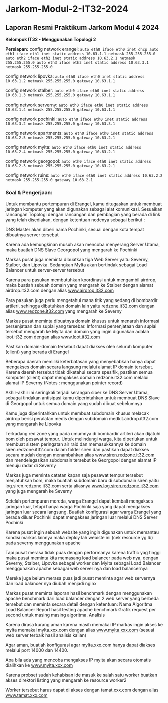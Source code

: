 # Jarkom-Modul-2-IT32-2024

## Laporan Resmi Praktikum Jarkom Modul 4 2024

**Kelompok IT32 - Menggunakan Topologi 2**

**Persiapan:**
config network erangel:
  `auto eth0
  iface eth0 inet dhcp
  auto eth1
  iface eth1 inet static
  	address 10.63.1.1
  	netmask 255.255.255.0
  auto eth2
  iface eth2 inet static
  	address 10.63.2.1
  	netmask 255.255.255.0
  auto eth3
  iface eth3 inet static
  	address 10.63.3.1
  	netmask 255.255.255.0`

config network lipovka:
  `auto eth0
  iface eth0 inet static
      address 10.63.1.2
      netmask 255.255.255.0
      gateway 10.63.1.1`

config network stalber:
  `auto eth0
  iface eth0 inet static
      address 10.63.1.3
      netmask 255.255.255.0
      gateway 10.63.1.1`

config network serverny:
  `auto eth0
  iface eth0 inet static
      address 10.63.1.4
      netmask 255.255.255.0
      gateway 10.63.1.1`

config network pochinki:
  `auto eth0
  iface eth0 inet static
      address 10.63.3.2
      netmask 255.255.255.0
      gateway 10.63.3.1`

config network apartments:
  `auto eth0
  iface eth0 inet static
      address 10.63.2.5
      netmask 255.255.255.0
      gateway 10.63.2.1`

config network mylta:
`auto eth0
iface eth0 inet static
    address 10.63.2.4
    netmask 255.255.255.0
    gateway 10.63.2.1`
    
config network georgopol:
  `auto eth0
  iface eth0 inet static
      address 10.63.2.3
      netmask 255.255.255.0
      gateway 10.63.2.1`

config network ruins:
  `auto eth0
  iface eth0 inet static
      address 10.63.2.2
      netmask 255.255.255.0
      gateway 10.63.2.1`



### Soal & Pengerjaan:

Untuk membantu pertempuran di Erangel, kamu ditugaskan untuk membuat jaringan komputer yang akan digunakan sebagai alat komunikasi. Sesuaikan rancangan Topologi dengan rancangan dan pembagian yang berada di link yang telah disediakan, dengan ketentuan nodenya sebagai berikut :

DNS Master akan diberi nama Pochinki, sesuai dengan kota tempat dibuatnya server tersebut

Karena ada kemungkinan musuh akan mencoba menyerang Server Utama, maka buatlah DNS Slave Georgopol yang mengarah ke Pochinki

Markas pusat juga meminta dibuatkan tiga Web Server yaitu Severny, Stalber, dan Lipovka. Sedangkan Mylta akan bertindak sebagai Load Balancer untuk server-server tersebut

Karena para pasukan membutuhkan koordinasi untuk mengambil airdrop, maka buatlah sebuah domain yang mengarah ke Stalber dengan alamat airdrop.it32.com dengan alias www.airdrop.it32.com

Para pasukan juga perlu mengetahui mana titik yang sedang di bombardir artileri, sehingga dibutuhkan domain lain yaitu redzone.it32.com dengan alias www.redzone.it32.com yang mengarah ke Severny

Markas pusat meminta dibuatnya domain khusus untuk menaruh informasi persenjataan dan suplai yang tersebar. Informasi persenjataan dan suplai tersebut mengarah ke Mylta dan domain yang ingin digunakan adalah loot.it32.com dengan alias www.loot.it32.com

Pastikan domain-domain tersebut dapat diakses oleh seluruh komputer (client) yang berada di Erangel

Beberapa daerah memiliki keterbatasan yang menyebabkan hanya dapat mengakses domain secara langsung melalui alamat IP domain tersebut. Karena daerah tersebut tidak diketahui secara spesifik, pastikan semua komputer (client) dapat mengakses domain redzone.it32.com melalui alamat IP Severny (Notes : menggunakan pointer record)

Akhir-akhir ini seringkali terjadi serangan siber ke DNS Server Utama, sebagai tindakan antisipasi kamu diperintahkan untuk membuat DNS Slave di Georgopol untuk semua domain yang sudah dibuat sebelumnya

Kamu juga diperintahkan untuk membuat subdomain khusus melacak airdrop berisi peralatan medis dengan subdomain medkit.airdrop.it32.com yang mengarah ke Lipovka

Terkadang red zone yang pada umumnya di bombardir artileri akan dijatuhi bom oleh pesawat tempur. Untuk melindungi warga, kita diperlukan untuk membuat sistem peringatan air raid dan memasukkannya ke domain siren.redzone.it32.com dalam folder siren dan pastikan dapat diakses secara mudah dengan menambahkan alias www.siren.redzone.it32.com dan mendelegasikan subdomain tersebut ke Georgopol dengan alamat IP menuju radar di Severny

Markas juga meminta catatan kapan saja pesawat tempur tersebut menjatuhkan bom, maka buatlah subdomain baru di subdomain siren yaitu log.siren.redzone.it32.com serta aliasnya www.log.siren.redzone.it32.com yang juga mengarah ke Severny

Setelah pertempuran mereda, warga Erangel dapat kembali mengakses jaringan luar, tetapi hanya warga Pochinki saja yang dapat mengakses jaringan luar secara langsung. Buatlah konfigurasi agar warga Erangel yang berada diluar Pochinki dapat mengakses jaringan luar melalui DNS Server Pochinki

Karena pusat ingin sebuah website yang ingin digunakan untuk memantau kondisi markas lainnya maka deploy lah webiste ini (cek resource yg lb) pada severny menggunakan apache

Tapi pusat merasa tidak puas dengan performanya karena traffic yag tinggi maka pusat meminta kita memasang load balancer pada web nya, dengan Severny, Stalber, Lipovka sebagai worker dan Mylta sebagai Load Balancer menggunakan apache sebagai web server nya dan load balancernya

Mereka juga belum merasa puas jadi pusat meminta agar web servernya dan load balancer nya diubah menjadi nginx

Markas pusat meminta laporan hasil benchmark dengan menggunakan apache benchmark dari load balancer dengan 2 web server yang berbeda tersebut dan meminta secara detail dengan ketentuan:
Nama Algoritma Load Balancer
Report hasil testing apache benchmark 
Grafik request per second untuk masing masing algoritma. 
Analisis

Karena dirasa kurang aman karena masih memakai IP markas ingin akses ke mylta memakai mylta.xxx.com dengan alias www.mylta.xxx.com (sesuai web server terbaik hasil analisis kalian)

Agar aman, buatlah konfigurasi agar mylta.xxx.com hanya dapat diakses melalui port 14000 dan 14400.

Apa bila ada yang mencoba mengakses IP mylta akan secara otomatis dialihkan ke www.mylta.xxx.com

Karena probset sudah kehabisan ide masuk ke salah satu worker buatkan akses direktori listing yang mengarah ke resource worker2

Worker tersebut harus dapat di akses dengan tamat.xxx.com dengan alias www.tamat.xxx.com
